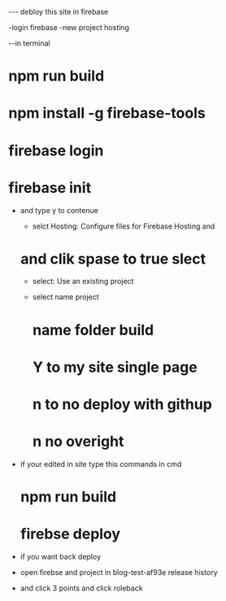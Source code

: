 --- debloy this site in firebase

-login firebase
-new project hosting

--in terminal 
  # npm run build
  # npm install -g firebase-tools
  # firebase login
  # firebase init 
  - and type y to contenue
    - selct Hosting: Configure files for Firebase Hosting and
    # and clik spase to true slect
    - select: Use an existing project

    - select name project
      # name folder build
      # Y to my site single page 
      # n to no deploy with githup
      # n no overight

- if your edited in site type this commands in cmd
  # npm run build
  # firebse deploy

- if you want back deploy 
 - open firebse and project in blog-test-af93e release history
 - and click 3 points and click roleback